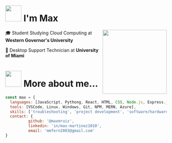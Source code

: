 <h1><img src="https://media.giphy.com/media/v1.Y2lkPTc5MGI3NjExYnN4dnN2YXJqaW5oMm9xenhkbHY3bTJocGMxaHg1eG94bWxnN3k2cyZlcD12MV9pbnRlcm5hbF9naWZfYnlfaWQmY3Q9dHM/Lpche1V8FsCcOmva0Z/giphy.gif" width="50px"/>  I'm Max</h1>
<img align="right" src="https://media.giphy.com/media/v1.Y2lkPTc5MGI3NjExaHdueTViY3ZkbDdkc3g0MWY5YW55Z2V1Zjg2OWZmdDMzc3IxNDBkeSZlcD12MV9pbnRlcm5hbF9naWZfYnlfaWQmY3Q9Zw/cQNRp4QA8z7B6/giphy.gif" width="200px"/>
<p>🎓 Student Studying Cloud Computing at <b>Western Governor's University</b></p>
<p>💼 Desktop Support Technician at <b>University of Miami</b></p>

<h1><img src="https://media.giphy.com/media/v1.Y2lkPTc5MGI3NjExMDZ4cm5sb3JwbThlc2EzZjZseGY1ZzJzdHU1ZzlzYnMyMzlyYzlzZiZlcD12MV9pbnRlcm5hbF9naWZfYnlfaWQmY3Q9cw/bnzH3tEHjdDuU/giphy.gif" width="50px"/>  More about me...</h1>

```javascript
const max = {
  languages: [JavaScript, Pythong, React, HTML, CSS, Node.js, Express.js, SQL],
  tools: [VSCode, Linux, Windows, Git, NPM, MERN, Azure],
  skills: ['troubleshooting', 'project development', 'software/hardware', 'quick learner', 'team player'],
  contact: {
          github: '@maxmruiz',
          linkedin: 'in/max-martinez1010',
          email: 'mmfern2003@gmail.com'
}
```
